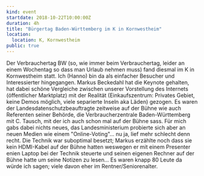 ```yaml
---
kind: event
startdate: 2018-10-22T10:00:00Z
duration: 4h
title: "Bürgertag Baden-Württemberg im K in Kornwestheim"
location:
  location: K, Kornwestheim
public: true
---
```

Der Verbrauchertag BW (so, wie immer beim Verbrauchertag, leider an
einem Wochentag so dass man Urlaub nehmen muss) fand diesmal im K in
Kornwestheim statt. Ich (Hanno) bin da als einfacher Besucher und Interessierter hingegangen.
Markus Beckedahl hat die Keynote gehalten, hat dabei schöne Vergleiche
zwischen unserer Vorstellung des Internets (öffentlicher Marktplatz)
mit der Realität (Einkaufszentrum: Privates Gebiet, keine Demos
möglich, viele separierte Inseln aka Läden) gezogen. Es waren der
Landesdatenschutzbeauftragte zeitweise auf der Bühne wie auch Referenten seiner
Behörde, die Verbraucherzentrale Baden-Württemberg mit C. Tausch,
mit der ich auch schon mal auf der Bühne sass.
Für mich gabs dabei nichts neues, das Landesministerium probierte sich
aber an neuen Medien wie einem "Online-Voting"... nu ja, lief mehr
schlecht denn recht. Die Technik war suboptimal besetzt; Markus
erzählte noch dass sie kein HDMI-Kabel auf der Bühne hatten weswegen
er mit einem Presenter enien Laptop bei der Technik steuerte und
seinen eigenen Rechner auf der Bühne hatte um seine Notizen zu lesen...
Es waren knapp 80 Leute da würde ich sagen; viele davon eher im
Rentner/Seniorenalter.

